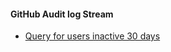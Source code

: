 #### GitHub Audit log Stream
- [Query for users inactive 30 days](audit-log-stream-inactive-users.md)
